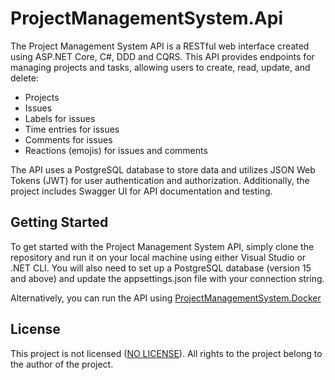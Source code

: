 # ProjectManagementSystem.Api

The Project Management System API is a RESTful web interface created using ASP.NET Core, C#, DDD and CQRS. This API provides endpoints for managing projects and tasks, allowing users to create, read, update, and delete:

- Projects
- Issues
- Labels for issues
- Time entries for issues
- Comments for issues
- Reactions (emojis) for issues and comments

The API uses a PostgreSQL database to store data and utilizes JSON Web Tokens (JWT) for user authentication and authorization. Additionally, the project includes Swagger UI for API documentation and testing.

## Getting Started
To get started with the Project Management System API, simply clone the repository and run it on your local machine using either Visual Studio or .NET CLI. You will also need to set up a PostgreSQL database (version 15 and above) and update the appsettings.json file with your connection string.

Alternatively, you can run the API using [ProjectManagementSystem.Docker](https://github.com/gradovenko/ProjectManagementSystem.Docker)

## License
This project is not licensed ([NO LICENSE](NOLICENSE)). All rights to the project belong to the author of the project.
